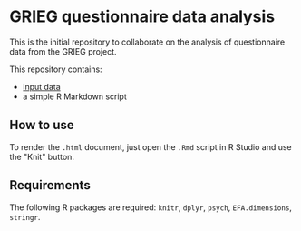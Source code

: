# GRIEG questionnaire data analysis

This is the initial repository to collaborate on the analysis of questionnaire data from the GRIEG project.

This repository contains:
* [input data](https://github.com/m-wierzba/GRIEG-Q/tree/main/input)
* a simple R Markdown script

## How to use

To render the `.html` document, just open the `.Rmd` script in R Studio and use the "Knit" button.

## Requirements

The following R packages are required: `knitr`, `dplyr`, `psych`, `EFA.dimensions`, `stringr`.
